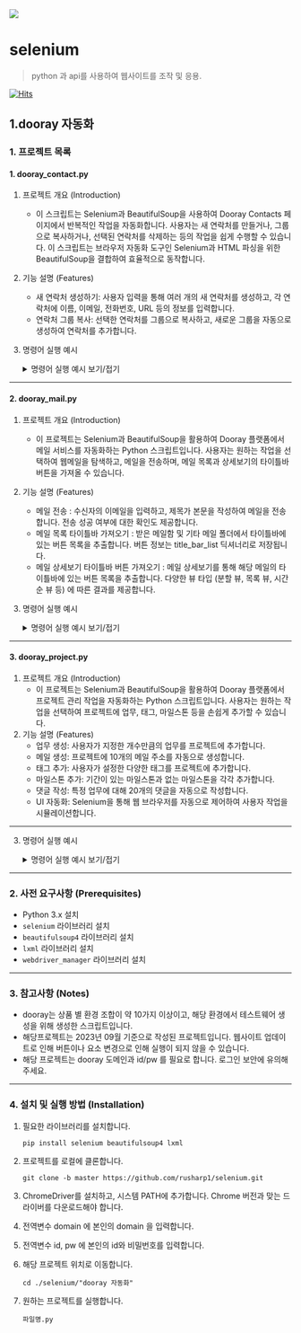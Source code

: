 <img src="https://capsule-render.vercel.app/api?type=waving&amp;color=BDBDC8&amp;height=150&amp;section=header">

# selenium

> python 과 api를 사용하여 웹사이트를 조작 및 응용.

[![Hits](https://hits.seeyoufarm.com/api/count/incr/badge.svg?url=https://github.com/rusharp1/selenium&count_bg=%233B3B3B&title_bg=%23B178BE&icon=&icon_color=%23E7E7E7&title=hits&edge_flat=false)](https://hits.seeyoufarm.com)

## 1.dooray 자동화

### 1\. 프로젝트 목록

#### 1. dooray\_contact.py
1. 프로젝트 개요 (Introduction)
    * 이 스크립트는 Selenium과 BeautifulSoup을 사용하여 Dooray Contacts 페이지에서 반복적인 작업을 자동화합니다. 사용자는 새 연락처를 만들거나, 그룹으로 복사하거나, 선택된 연락처를 삭제하는 등의 작업을 쉽게 수행할 수 있습니다. 이 스크립트는 브라우저 자동화 도구인 Selenium과 HTML 파싱을 위한 BeautifulSoup을 결합하여 효율적으로 동작합니다.
2. 기능 설명 (Features) 
    * 새 연락처 생성하기: 사용자 입력을 통해 여러 개의 새 연락처를 생성하고, 각 연락처에 이름, 이메일, 전화번호, URL 등의 정보를 입력합니다.
    * 연락처 그룹 복사: 선택한 연락처를 그룹으로 복사하고, 새로운 그룹을 자동으로 생성하여 연락처를 추가합니다.

4. 명령어 실행 예시 
    <details>
      <summary>명령어 실행 예시 보기/접기</summary>
      
      - 주소록 새 연락처 추가 및 그룹으로 복사 <br>
        https://youtu.be/6JtZ-02TBp0
    
    </details>

 ***

#### 2\. dooray\_mail\.py
1. 프로젝트 개요 (Introduction)
    * 이 프로젝트는 Selenium과 BeautifulSoup을 활용하여 Dooray 플랫폼에서 메일 서비스를 자동화하는 Python 스크립트입니다. 사용자는 원하는 작업을 선택하여 웹메일을 탐색하고, 메일을 전송하며, 메일 목록과 상세보기의 타이틀바 버튼을 가져올 수 있습니다.
2. 기능 설명 (Features) 
    * 메일 전송 : 수신자의 이메일을 입력하고, 제목가 본문을 작성하여 메일을 전송합니다. 전송 성공 여부에 대한 확인도 제공합니다.
    * 메일 목록 타이틀바 가져오기 :  받은 메일함 및 기타 메일 폴더에서 타이틀바에 있는 버튼 목록을 추출합니다. 버튼 정보는 title_bar_list 딕셔너리로 저장됩니다.
    * 메일 상세보기 타이틀바 버튼 가져오기 : 메일 상세보기를 통해 해당 메일의 타이틀바에 있는 버튼 목록을 추출합니다. 다양한 뷰 타입 (분할 뷰, 목록 뷰, 시간순 뷰 등) 에 따른 결과를 제공합니다.

4. 명령어 실행 예시 
    <details>
      <summary>명령어 실행 예시 보기/접기</summary>
      
      - 메일 새 메일 쓰기<br>
        https://youtu.be/lJjq90E0KYI
        
      - 메일 목록 화면 타이틀바 목록 확인하기<br>
        https://youtu.be/DitRqsag10o
        
      - 메일 상세보기 화면 타이틀바 목록 확인하기<br>
        https://youtu.be/xM-4I1Ju61I
    </details>

***
#### 3\. dooray\_project\.py

1. 프로젝트 개요 (Introduction)
    * 이 프로젝트는 Selenium과 BeautifulSoup을 활용하여 Dooray 플랫폼에서 프로젝트 관리 작업을 자동화하는 Python 스크립트입니다. 사용자는 원하는 작업을 선택하여 프로젝트에 업무, 태그, 마일스톤 등을 손쉽게 추가할 수 있습니다.
2. 기능 설명 (Features)
    * 업무 생성: 사용자가 지정한 개수만큼의 업무를 프로젝트에 추가합니다.
    * 메일 생성: 프로젝트에 10개의 메일 주소를 자동으로 생성합니다.
    * 태그 추가: 사용자가 설정한 다양한 태그를 프로젝트에 추가합니다.
    * 마일스톤 추가: 기간이 있는 마일스톤과 없는 마일스톤을 각각 추가합니다.
    * 댓글 작성: 특정 업무에 대해 20개의 댓글을 자동으로 작성합니다.
    * UI 자동화: Selenium을 통해 웹 브라우저를 자동으로 제어하여 사용자 작업을 시뮬레이션합니다.
***
3. 명령어 실행 예시
    <details>
      <summary>명령어 실행 예시 보기/접기</summary>
      
      - 프로젝트 업무 추가  
        https://youtu.be/5_KhX62uhp4
        
      - 프로젝트 메일 주소 추가  
        https://youtu.be/HjCuZdZteQk
        
      - 프로젝트 태그 추가  
        https://youtu.be/w36x14DlA00
        
      - 프로젝트 마일스톤 추가  
        https://youtu.be/3Cfc3W3_BGc
    
    </details>
***
### 2\. 사전 요구사항 \(Prerequisites\)

* Python 3.x 설치
* `selenium` 라이브러리 설치
* `beautifulsoup4` 라이브러리 설치
* `lxml` 라이브러리 설치
* `webdriver_manager` 라이브러리 설치
***
### 3\. 참고사항 \(Notes\)

* dooray는 상품 별 환경 조합이 약 10가지 이상이고, 해당 환경에서 테스트웨어 생성을 위해 생성한 스크립트입니다.
* 해당프로젝트는 2023년 09월 기준으로 작성된 프로젝트입니다.
웹사이트 업데이트로 인해 버튼이나 요소 변경으로 인해 실행이 되지 않을 수 있습니다.
* 해당 프로젝트는 dooray 도메인과 id/pw 를 필요로 합니다. 로그인 보안에 유의해주세요.
***
### 4\. 설치 및 실행 방법 \(Installation\)

1. 필요한 라이브러리를 설치합니다.

    ```
    pip install selenium beautifulsoup4 lxml
    ```
2. 프로젝트를 로컬에 클론합니다.
    ```
    git clone -b master https://github.com/rusharp1/selenium.git
    ```
4. ChromeDriver를 설치하고, 시스템 PATH에 추가합니다. Chrome 버전과 맞는 드라이버를 다운로드해야 합니다.
5. 전역변수 domain 에 본인의 domain  을 입력합니다.
6. 전역변수 id, pw 에 본인의 id와 비밀번호를 입력합니다.
7. 해당 프로젝트 위치로 이동합니다.
    ```
    cd ./selenium/"dooray 자동화"
    ```
8. 원하는 프로젝트를 실행합니다.

    ```
    파일명.py
    ```
 

